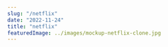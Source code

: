 ```yaml
---
slug: "/netflix"
date: "2022-11-24"
title: "netflix"
featuredImage: ../images/mockup-netflix-clone.jpg
---
```

